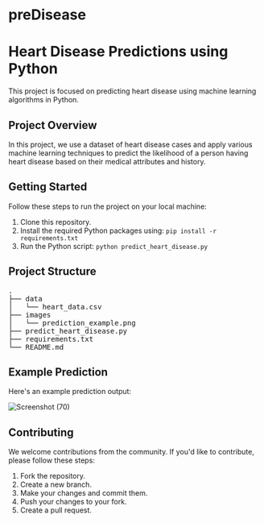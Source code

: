 # preDisease

<!DOCTYPE html>
<html>
<head>
  <title>Heart Disease Predictions</title>
</head>
<body>

<h1>Heart Disease Predictions using Python</h1>
<p>This project is focused on predicting heart disease using machine learning algorithms in Python.</p>

<h2>Project Overview</h2>
<p>In this project, we use a dataset of heart disease cases and apply various machine learning techniques to predict the likelihood of a person having heart disease based on their medical attributes and history.</p>

<h2>Getting Started</h2>
<p>Follow these steps to run the project on your local machine:</p>
<ol>
  <li>Clone this repository.</li>
  <li>Install the required Python packages using: <code>pip install -r requirements.txt</code></li>
  <li>Run the Python script: <code>python predict_heart_disease.py</code></li>
</ol>

<h2>Project Structure</h2>
<pre>
.
├── data
│   └── heart_data.csv
├── images
│   └── prediction_example.png
├── predict_heart_disease.py
├── requirements.txt
└── README.md
</pre>

<h2>Example Prediction</h2>
<p>Here's an example prediction output:</p>

![Screenshot (70)](https://github.com/himeshapathirana/preDisease/assets/94542536/4cd7e53f-8afe-4c60-9809-4ac21d22d2a4)



<h2>Contributing</h2>
<p>We welcome contributions from the community. If you'd like to contribute, please follow these steps:</p>
<ol>
  <li>Fork the repository.</li>
  <li>Create a new branch.</li>
  <li>Make your changes and commit them.</li>
  <li>Push your changes to your fork.</li>
  <li>Create a pull request.</li>
</ol>

</body>



